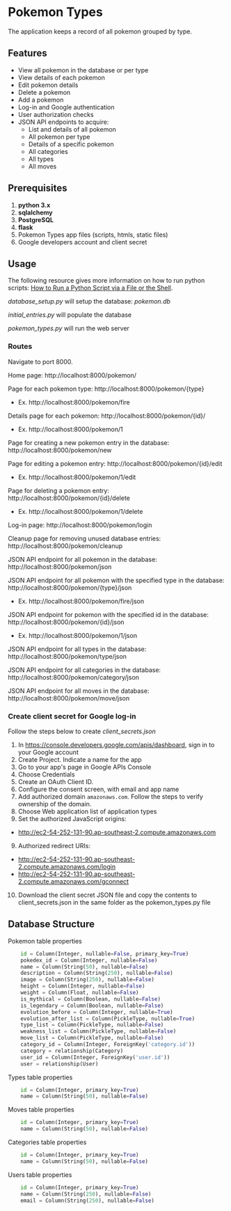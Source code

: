 # Pokemon Types

The application keeps a record of all pokemon grouped by type.

## Features

- View all pokemon in the database or per type
- View details of each pokemon
- Edit pokemon details
- Delete a pokemon
- Add a pokemon
- Log-in and Google authentication
- User authorization checks
- JSON API endpoints to acquire: 
  - List and details of all pokemon
  - All pokemon per type
  - Details of a specific pokemon
  - All categories
  - All types
  - All moves


## Prerequisites

1. **python 3.x**
2. **sqlalchemy**
3. **PostgreSQL**
4. **flask**
5. Pokemon Types app files (scripts, htmls, static files) 
6. Google developers account and client secret

## Usage

The following resource gives more information on how to run python scripts: 
[How to Run a Python Script via a File or the Shell](https://www.pythoncentral.io/execute-python-script-file-shell/).

_database_setup.py_ will setup the database: _pokemon.db_

_initial_entries.py_ will populate the database

_pokemon_types.py_ will run the web server 

### Routes

Navigate to port 8000.

Home page: http://localhost:8000/pokemon/

Page for each pokemon type: http://localhost:8000/pokemon/{type}
- Ex. http://localhost:8000/pokemon/fire

Details page for each pokemon: http://localhost:8000/pokemon/{id}/
- Ex. http://localhost:8000/pokemon/1

Page for creating a new pokemon entry in the database: 
http://localhost:8000/pokemon/new

Page for editing a pokemon entry: 
http://localhost:8000/pokemon/{id}/edit
- Ex. http://localhost:8000/pokemon/1/edit

Page for deleting a pokemon entry:
http://localhost:8000/pokemon/{id}/delete
- Ex. http://localhost:8000/pokemon/1/delete

Log-in page: http://localhost:8000/pokemon/login

Cleanup page for removing unused database entries: 
http://localhost:8000/pokemon/cleanup

JSON API endpoint for all pokemon in the database:
http://localhost:8000/pokemon/json

JSON API endpoint for all pokemon with the specified type in the database:
http://localhost:8000/pokemon/{type}/json
- Ex. http://localhost:8000/pokemon/fire/json

JSON API endpoint for pokemon with the specified id in the database:
http://localhost:8000/pokemon/{id}/json
- Ex. http://localhost:8000/pokemon/1/json

JSON API endpoint for all types in the database:
http://localhost:8000/pokemon/type/json

JSON API endpoint for all categories in the database:
http://localhost:8000/pokemon/category/json

JSON API endpoint for all moves in the database:
http://localhost:8000/pokemon/move/json


### Create client secret for Google log-in

Follow the steps below to create _client_secrets.json_

1. In https://console.developers.google.com/apis/dashboard, sign in to your Google account
2. Create Project. Indicate a name for the app
3. Go to your app's page in Google APIs Console
4. Choose Credentials
5. Create an OAuth Client ID.
6. Configure the consent screen, with email and app name
7. Add authorized domain `amazonaws.com`. Follow the steps to verify ownership of the domain.
8. Choose Web application list of application types
8. Set the authorized JavaScript origins: 
- http://ec2-54-252-131-90.ap-southeast-2.compute.amazonaws.com
9. Authorized redirect URIs: 
- http://ec2-54-252-131-90.ap-southeast-2.compute.amazonaws.com/login
- http://ec2-54-252-131-90.ap-southeast-2.compute.amazonaws.com/gconnect
10. Download the client secret JSON file and copy the contents to client_secrets.json in the same folder as the pokemon_types.py file


## Database Structure

Pokemon table properties
```python
    id = Column(Integer, nullable=False, primary_key=True)
    pokedex_id = Column(Integer, nullable=False)
    name = Column(String(50), nullable=False)
    description = Column(String(250), nullable=False)
    image = Column(String(250), nullable=False)
    height = Column(Integer, nullable=False)
    weight = Column(Float, nullable=False)
    is_mythical = Column(Boolean, nullable=False)
    is_legendary = Column(Boolean, nullable=False)
    evolution_before = Column(Integer, nullable=True)
    evolution_after_list = Column(PickleType, nullable=True)
    type_list = Column(PickleType, nullable=False)
    weakness_list = Column(PickleType, nullable=False)
    move_list = Column(PickleType, nullable=False)
    category_id = Column(Integer, ForeignKey('category.id'))
    category = relationship(Category)
    user_id = Column(Integer, ForeignKey('user.id'))
    user = relationship(User)
```

Types table properties
```python
    id = Column(Integer, primary_key=True)
    name = Column(String(50), nullable=False)
```

Moves table properties
```python
    id = Column(Integer, primary_key=True)
    name = Column(String(50), nullable=False)
```

Categories table properties
```python
    id = Column(Integer, primary_key=True)
    name = Column(String(50), nullable=False)
```

Users table properties
```python
    id = Column(Integer, primary_key=True)
    name = Column(String(250), nullable=False)
    email = Column(String(250), nullable=False)
```